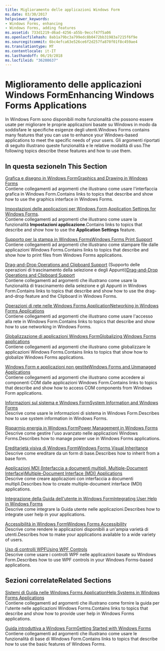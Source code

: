 ```yaml
---
title: Miglioramento delle applicazioni Windows Form
ms.date: 03/30/2017
helpviewer_keywords:
- Windows Forms, enhancing
- Windows Forms, adding features
ms.assetid: 733d1219-d6ad-4256-a55b-9eccf47f5a06
ms.openlocfilehash: 8ab1a79bc3a799edc8b0472bb31983a7215f6f9e
ms.sourcegitcommit: 6bc4efca63e526ce6f2d257fa870f01f8c459ae4
ms.translationtype: MT
ms.contentlocale: it-IT
ms.lasthandoff: 06/19/2018
ms.locfileid: "36208637"
---
```

# <a name="enhancing-windows-forms-applications"></a><span data-ttu-id="73344-102">Miglioramento delle applicazioni Windows Form</span><span class="sxs-lookup"><span data-stu-id="73344-102">Enhancing Windows Forms Applications</span></span>
<span data-ttu-id="73344-103">In Windows Form sono disponibili molte funzionalità che possono essere usate per migliorare le proprie applicazioni basate su Windows in modo da soddisfare le specifiche esigenze degli utenti.</span><span class="sxs-lookup"><span data-stu-id="73344-103">Windows Forms contains many features that you can use to enhance your Windows-based applications to meet the specific needs of your users.</span></span> <span data-ttu-id="73344-104">Gli argomenti riportati di seguito illustrano queste funzionalità e le relative modalità di uso.</span><span class="sxs-lookup"><span data-stu-id="73344-104">The following topics describe these features and how to use them.</span></span>  
  
## <a name="in-this-section"></a><span data-ttu-id="73344-105">In questa sezione</span><span class="sxs-lookup"><span data-stu-id="73344-105">In This Section</span></span>  
 [<span data-ttu-id="73344-106">Grafica e disegno in Windows Form</span><span class="sxs-lookup"><span data-stu-id="73344-106">Graphics and Drawing in Windows Forms</span></span>](../../../../docs/framework/winforms/advanced/graphics-and-drawing-in-windows-forms.md)  
 <span data-ttu-id="73344-107">Contiene collegamenti ad argomenti che illustrano come usare l'interfaccia grafica in Windows Form.</span><span class="sxs-lookup"><span data-stu-id="73344-107">Contains links to topics that describe and show how to use the graphics interface in Windows Forms.</span></span>  
  
 <span data-ttu-id="73344-108">[Impostazioni delle applicazioni per Windows Form](../../../../docs/framework/winforms/advanced/application-settings-for-windows-forms.md).</span><span class="sxs-lookup"><span data-stu-id="73344-108">[Application Settings for Windows Forms](../../../../docs/framework/winforms/advanced/application-settings-for-windows-forms.md).</span></span>  
 <span data-ttu-id="73344-109">Contiene collegamenti ad argomenti che illustrano come usare la funzionalità **Impostazioni applicazione**.</span><span class="sxs-lookup"><span data-stu-id="73344-109">Contains links to topics that describe and show how to use the **Application Settings** feature.</span></span>  
  
 [<span data-ttu-id="73344-110">Supporto per la stampa in Windows Forms</span><span class="sxs-lookup"><span data-stu-id="73344-110">Windows Forms Print Support</span></span>](../../../../docs/framework/winforms/advanced/windows-forms-print-support.md)  
 <span data-ttu-id="73344-111">Contiene collegamenti ad argomenti che illustrano come stampare file dalle applicazioni Windows Forms.</span><span class="sxs-lookup"><span data-stu-id="73344-111">Contains links to topics that describe and show how to print files from Windows Forms applications.</span></span>  
  
 <span data-ttu-id="73344-112">[Drag-and-Drop Operations and Clipboard Support](../../../../docs/framework/winforms/advanced/drag-and-drop-operations-and-clipboard-support.md) (Supporto delle operazioni di trascinamento della selezione e degli Appunti)</span><span class="sxs-lookup"><span data-stu-id="73344-112">[Drag-and-Drop Operations and Clipboard Support](../../../../docs/framework/winforms/advanced/drag-and-drop-operations-and-clipboard-support.md)</span></span>  
 <span data-ttu-id="73344-113">Contiene collegamenti ad argomenti che illustrano come usare la funzionalità di trascinamento della selezione e gli Appunti in Windows Form.</span><span class="sxs-lookup"><span data-stu-id="73344-113">Contains links to topics that describe and show how to use the drag-and-drop feature and the Clipboard in Windows Forms.</span></span>  
  
 [<span data-ttu-id="73344-114">Operazioni di rete nelle Windows Forms Application</span><span class="sxs-lookup"><span data-stu-id="73344-114">Networking in Windows Forms Applications</span></span>](../../../../docs/framework/winforms/advanced/networking-in-windows-forms-applications.md)  
 <span data-ttu-id="73344-115">Contiene collegamenti ad argomenti che illustrano come usare l'accesso alla rete in Windows Form.</span><span class="sxs-lookup"><span data-stu-id="73344-115">Contains links to topics that describe and show how to use networking in Windows Forms.</span></span>  
  
 [<span data-ttu-id="73344-116">Globalizzazione di applicazioni Windows Form</span><span class="sxs-lookup"><span data-stu-id="73344-116">Globalizing Windows Forms applications</span></span>](../../../../docs/framework/winforms/advanced/globalizing-windows-forms.md)  
 <span data-ttu-id="73344-117">Contiene collegamenti ad argomenti che illustrano come globalizzare le applicazioni Windows Forms.</span><span class="sxs-lookup"><span data-stu-id="73344-117">Contains links to topics that show how to globalize Windows Forms applications.</span></span>  
  
 [<span data-ttu-id="73344-118">Windows Form e applicazioni non gestite</span><span class="sxs-lookup"><span data-stu-id="73344-118">Windows Forms and Unmanaged Applications</span></span>](../../../../docs/framework/winforms/advanced/windows-forms-and-unmanaged-applications.md)  
 <span data-ttu-id="73344-119">Contiene collegamenti ad argomenti che illustrano come accedere ai componenti COM dalle applicazioni Windows Form.</span><span class="sxs-lookup"><span data-stu-id="73344-119">Contains links to topics that describe and show how to access COM components from Windows Form applications.</span></span>  
  
 [<span data-ttu-id="73344-120">Informazioni sul sistema e Windows Form</span><span class="sxs-lookup"><span data-stu-id="73344-120">System Information and Windows Forms</span></span>](../../../../docs/framework/winforms/advanced/system-information-and-windows-forms.md)  
 <span data-ttu-id="73344-121">Descrive come usare le informazioni di sistema in Windows Form.</span><span class="sxs-lookup"><span data-stu-id="73344-121">Describes how to use system information in Windows Forms.</span></span>  
  
 [<span data-ttu-id="73344-122">Risparmio energia in Windows Form</span><span class="sxs-lookup"><span data-stu-id="73344-122">Power Management in Windows Forms</span></span>](../../../../docs/framework/winforms/advanced/power-management-in-windows-forms.md)  
 <span data-ttu-id="73344-123">Descrive come gestire l'uso avanzato nelle applicazioni Windows Forms.</span><span class="sxs-lookup"><span data-stu-id="73344-123">Describes how to manage power use in Windows Forms applications.</span></span>  
  
 [<span data-ttu-id="73344-124">Ereditarietà visiva di Windows Form</span><span class="sxs-lookup"><span data-stu-id="73344-124">Windows Forms Visual Inheritance</span></span>](../../../../docs/framework/winforms/advanced/windows-forms-visual-inheritance.md)  
 <span data-ttu-id="73344-125">Descrive come ereditare da un form di base.</span><span class="sxs-lookup"><span data-stu-id="73344-125">Describes how to inherit from a base form.</span></span>  
  
 [<span data-ttu-id="73344-126">Applicazioni MDI (Interfaccia a documenti multipli, Multiple-Document Interface)</span><span class="sxs-lookup"><span data-stu-id="73344-126">Multiple-Document Interface (MDI) Applications</span></span>](../../../../docs/framework/winforms/advanced/multiple-document-interface-mdi-applications.md)  
 <span data-ttu-id="73344-127">Descrive come creare applicazioni con interfaccia a documenti multipli.</span><span class="sxs-lookup"><span data-stu-id="73344-127">Describes how to create multiple-document interface (MDI) applications.</span></span>  
  
 [<span data-ttu-id="73344-128">Integrazione della Guida dell'utente in Windows Form</span><span class="sxs-lookup"><span data-stu-id="73344-128">Integrating User Help in Windows Forms</span></span>](../../../../docs/framework/winforms/advanced/integrating-user-help-in-windows-forms.md)  
 <span data-ttu-id="73344-129">Descrive come integrare la Guida utente nelle applicazioni.</span><span class="sxs-lookup"><span data-stu-id="73344-129">Describes how to integrate user help in your applications.</span></span>  
  
 [<span data-ttu-id="73344-130">Accessibilità in Windows Form</span><span class="sxs-lookup"><span data-stu-id="73344-130">Windows Forms Accessibility</span></span>](../../../../docs/framework/winforms/advanced/windows-forms-accessibility.md)  
 <span data-ttu-id="73344-131">Descrive come rendere le applicazioni disponibili a un'ampia varietà di utenti.</span><span class="sxs-lookup"><span data-stu-id="73344-131">Describes how to make your applications available to a wide variety of users.</span></span>  
  
 [<span data-ttu-id="73344-132">Uso di controlli WPF</span><span class="sxs-lookup"><span data-stu-id="73344-132">Using WPF Controls</span></span>](../../../../docs/framework/winforms/advanced/using-wpf-controls.md)  
 <span data-ttu-id="73344-133">Descrive come usare i controlli WPF nelle applicazioni basate su Windows Form.</span><span class="sxs-lookup"><span data-stu-id="73344-133">Describes how to use WPF controls in your Windows Forms-based applications.</span></span>  
  
## <a name="related-sections"></a><span data-ttu-id="73344-134">Sezioni correlate</span><span class="sxs-lookup"><span data-stu-id="73344-134">Related Sections</span></span>  
 [<span data-ttu-id="73344-135">Sistemi di Guida nelle Windows Forms Application</span><span class="sxs-lookup"><span data-stu-id="73344-135">Help Systems in Windows Forms Applications</span></span>](../../../../docs/framework/winforms/advanced/help-systems-in-windows-forms-applications.md)  
 <span data-ttu-id="73344-136">Contiene collegamenti ad argomenti che illustrano come fornire la guida per l'utente nelle applicazioni Windows Forms.</span><span class="sxs-lookup"><span data-stu-id="73344-136">Contains links to topics that describe and show how to provide user help in Windows Forms applications.</span></span>  
  
 [<span data-ttu-id="73344-137">Guida introduttiva a Windows Form</span><span class="sxs-lookup"><span data-stu-id="73344-137">Getting Started with Windows Forms</span></span>](../../../../docs/framework/winforms/getting-started-with-windows-forms.md)  
 <span data-ttu-id="73344-138">Contiene collegamenti ad argomenti che illustrano come usare le funzionalità di base di Windows Form.</span><span class="sxs-lookup"><span data-stu-id="73344-138">Contains links to topics that describe how to use the basic features of Windows Forms.</span></span>
